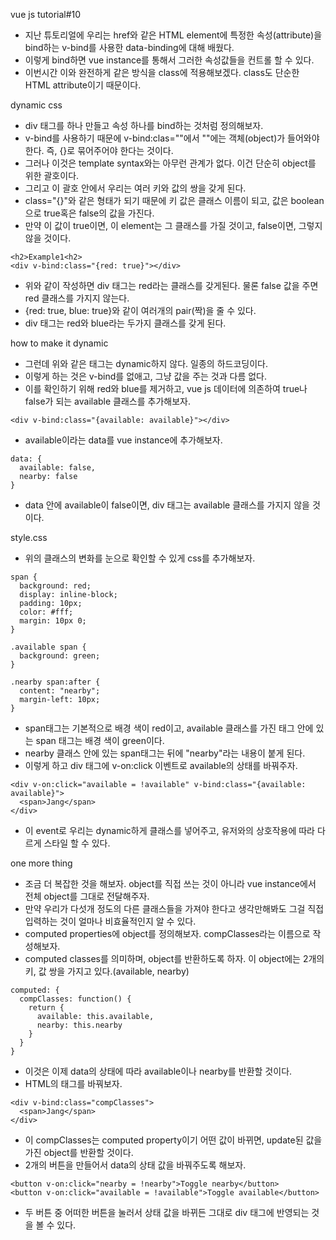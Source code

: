 vue js tutorial#10


- 지난 튜토리얼에 우리는 href와 같은 HTML element에 특정한 속성(attribute)을 bind하는 v-bind를 사용한 data-binding에 대해 배웠다.
- 이렇게 bind하면 vue instance를 통해서 그러한 속성값들을 컨트롤 할 수 있다.
- 이번시간 이와 완전하게 같은 방식을 class에 적용해보겠다. class도 단순한 HTML attribute이기 때문이다.


dynamic css

- div 태그를 하나 만들고 속성 하나를 bind하는 것처럼 정의해보자.
- v-bind를 사용하기 때문에 v-bind:clas=""에서 ""에는 객체(object)가 들어와야 한다. 즉, {}로 묶어주어야 한다는 것이다.
- 그러나 이것은 template syntax와는 아무런 관계가 없다. 이건 단순히 object를 위한 괄호이다.
- 그리고 이 괄호 안에서 우리는 여러 키와 값의 쌍을 갖게 된다.
- class="{}"와 같은 형태가 되기 때문에 키 값은 클래스 이름이 되고, 값은 boolean으로 true혹은 false의 값을 가진다.
- 만약 이 값이 true이면, 이 element는 그 클래스를 가질 것이고, false이면, 그렇지 않을 것이다.
```
<h2>Example1<h2>
<div v-bind:class="{red: true}"></div>
```
- 위와 같이 작성하면 div 태그는 red라는 클래스를 갖게된다. 물론 false 값을 주면 red 클래스를 가지지 않는다.
- {red: true, blue: true}와 같이 여러개의 pair(짝)을 줄 수 있다.
- div 태그는 red와 blue라는 두가지 클래스를 갖게 된다.


how to make it dynamic

- 그런데 위와 같은 태그는 dynamic하지 않다. 일종의 하드코딩이다.
- 이렇게 하는 것은 v-bind를 없애고, 그냥 값을 주는 것과 다름 없다.
- 이를 확인하기 위해 red와 blue를 제거하고, vue js 데이터에 의존하여 true나 false가 되는 available 클래스를 추가해보자.
```
<div v-bind:class="{available: available}"></div>
```
- available이라는 data를 vue instance에 추가해보자.
```
data: {
  available: false,
  nearby: false
}
```
- data 안에 available이 false이면, div 태그는 available 클래스를 가지지 않을 것이다.


style.css

- 위의 클래스의 변화를 눈으로 확인할 수 있게 css를 추가해보자.
```
span {
  background: red;
  display: inline-block;
  padding: 10px;
  color: #fff;
  margin: 10px 0;
}

.available span {
  background: green;
}

.nearby span:after {
  content: "nearby";
  margin-left: 10px;
}
```
- span태그는 기본적으로 배경 색이 red이고, available 클래스를 가진 태그 안에 있는 span 태그는 배경 색이 green이다.
- nearby 클래스 안에 있는 span태그는 뒤에 "nearby"라는 내용이 붙게 된다.
- 이렇게 하고 div 태그에 v-on:click 이벤트로 available의 상태를 바꿔주자.
```
<div v-on:click="available = !available" v-bind:class="{available: available}">
  <span>Jang</span>
</div>
```
- 이 event로 우리는 dynamic하게 클래스를 넣어주고, 유저와의 상호작용에 따라 다르게 스타일 할 수 있다.


one more thing

- 조금 더 복잡한 것을 해보자. object를 직접 쓰는 것이 아니라 vue instance에서 전체 object를 그대로 전달해주자.
- 만약 우리가 다섯개 정도의 다른 클래스들을 가져야 한다고 생각만해봐도 그걸 직접 입력하는 것이 얼마나 비효율적인지 알 수 있다.
- computed properties에 object를 정의해보자. compClasses라는 이름으로 작성해보자.
- computed classes를 의미하며, object를 반환하도록 하자. 이 object에는 2개의 키, 값 쌍을 가지고 있다.(available, nearby)
```
computed: {
  compClasses: function() {
    return {
      available: this.available,
      nearby: this.nearby
    }
  }
}
```
- 이것은 이제 data의 상태에 따라 available이나 nearby를 반환할 것이다.
- HTML의 태그를 바꿔보자.
```
<div v-bind:class="compClasses">
  <span>Jang</span>
</div>
```
- 이 compClasses는 computed property이기 어떤 값이 바뀌면, update된 값을 가진 object를 반환할 것이다.
- 2개의 버튼을 만들어서 data의 상태 값을 바꿔주도록 해보자.
```
<button v-on:click="nearby = !nearby">Toggle nearby</button>
<button v-on:click="available = !available">Toggle available</button>
```
- 두 버튼 중 어떠한 버튼을 눌러서 상태 값을 바뀌든 그대로 div 태그에 반영되는 것을 볼 수 있다.
